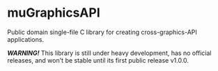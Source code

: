 # muGraphicsAPI
Public domain single-file C library for creating cross-graphics-API applications.

***WARNING!*** This library is still under heavy development, has no official releases, and won't be stable until its first public release v1.0.0.
